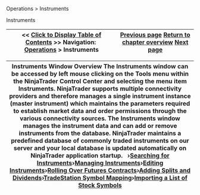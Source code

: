 ﻿
Operations \> Instruments

Instruments

| \<\< [Click to Display Table of Contents](instruments.md) \>\> **Navigation:**     [Operations](operations.md) \> Instruments | [Previous page](updating_splits_and_dividends.md) [Return to chapter overview](operations.md) [Next page](instrument-types.md) |
| --- | --- |

| Instruments Window Overview The Instruments window can be accessed by left mouse clicking on the Tools menu within the NinjaTrader Control Center and selecting the menu item Instruments. NinjaTrader supports multiple connectivity providers and therefore manages a single instrument instance (master instrument) which maintains the parameters required to establish market data and order permissions through the various connectivity sources. The Instruments window manages the instrument data and can add or remove instruments from the database. NinjaTrader maintains a predefined database of commonly traded instruments on our server and your local database is updated automatically on NinjaTrader application startup.   ›[Searching for Instruments](searching_for_instruments.md)›[Managing Instruments](manage_database.md)›[Editing Instruments](editing_instruments.md)›[Rolling Over Futures Contracts](rolling_over_a_futures_contrac.md)›[Adding Splits and Dividends](adding_splits_and_dividends.md)›[TradeStation Symbol Mapping](tradestation_symbol_mapping.md)›[Importing a List of Stock Symbols](importing_a_list_of_stock_symb.md) |
| --- |
